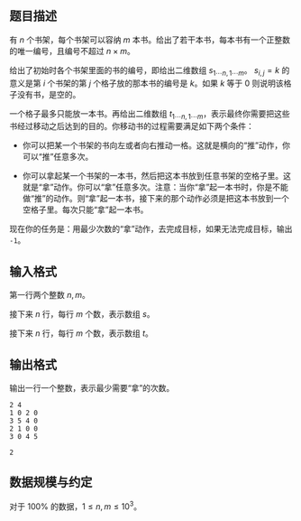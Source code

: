 ## 题目描述

有 $n$ 个书架，每个书架可以容纳 $m$ 本书。给出了若干本书，每本书有一个正整数的唯一编号，且编号不超过 $n\times m$。 

给出了初始时各个书架里面的书的编号，即给出二维数组 $s_{1\cdots n,1\cdots m}$。 $s_{i,j}=k$ 的意义是第 $i$ 个书架的第 $j$ 个格子放的那本书的编号是 $k$。如果 $k$ 等于 $0$ 则说明该格子没有书，是空的。

一个格子最多只能放一本书。再给出二维数组 $t_{1\cdots n,1\cdots m}$，表示最终你需要把这些书经过移动之后达到的目的。你移动书的过程需要满足如下两个条件：

- 你可以把某一个书架的书向左或者向右推动一格。这就是横向的“推”动作，你可以“推”任意多次。

- 你可以拿起某一个书架的一本书，然后把这本书放到任意书架的空格子里。这就是“拿”动作。你可以“拿”任意多次。注意：当你“拿”起一本书时，你是不能做“推”的动作。则“拿”起一本书，接下来的那个动作必须是把这本书放到一个空格子里。每次只能“拿”起一本书。

现在你的任务是：用最少次数的“拿”动作，去完成目标，如果无法完成目标，输出 `-1`。

## 输入格式

第一行两个整数 $n,m$。

接下来 $n$ 行，每行 $m$ 个数，表示数组 $s$。

接下来 $n$ 行，每行 $m$ 个数，表示数组 $t$。

## 输出格式

输出一行一个整数，表示最少需要“拿”的次数。

```input1
2 4
1 0 2 0
3 5 4 0
2 1 0 0
3 0 4 5
```

```output1
2
```

## 数据规模与约定

对于 $100\%$ 的数据，$1\leq n,m\leq 10^3$。

